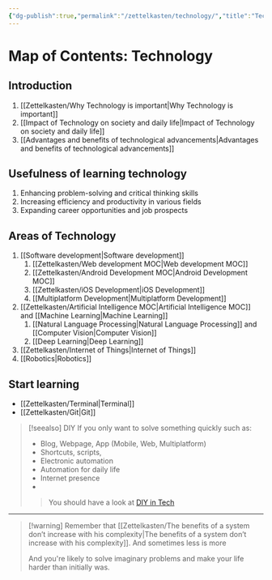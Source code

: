 ```yaml
---
{"dg-publish":true,"permalink":"/zettelkasten/technology/","title":"Tech | Map Of Content","tags":["status/MOC"],"noteIcon":"","created":"2022-10-04T22:13:24.000+01:00"}
---
```



# Map of Contents: Technology


## Introduction

1. [[Zettelkasten/Why Technology is important\|Why Technology is important]]
2. [[Impact of Technology on society and  daily life\|Impact of Technology on society and  daily life]]
3. [[Advantages and benefits of technological advancements\|Advantages and benefits of technological advancements]]


## Usefulness of learning technology

1. Enhancing problem-solving and critical thinking skills
2. Increasing efficiency and productivity in various fields
3. Expanding career opportunities and job prospects


## Areas of Technology 

1. [[Software development\|Software development]]
	1. [[Zettelkasten/Web development MOC\|Web development MOC]]
	2. [[Zettelkasten/Android Development MOC\|Android Development MOC]]
	3. [[Zettelkasten/iOS Development\|iOS Development]]
	5. [[Multiplatform Development\|Multiplatform Development]]
2. [[Zettelkasten/Artificial Intelligence MOC\|Artificial Intelligence MOC]] and [[Machine Learning\|Machine Learning]]
	1. [[Natural Language Processing\|Natural Language Processing]] and [[Computer Vision\|Computer Vision]]
	2. [[Deep Learning\|Deep Learning]]
3. [[Zettelkasten/Internet of Things\|Internet of Things]]
4. [[Robotics\|Robotics]]


## Start learning

- [[Zettelkasten/Terminal\|Terminal]]
- [[Zettelkasten/Git\|Git]]

> [!seealso] DIY
>  If you only want to solve something quickly such as:
>  - Blog, Webpage, App (Mobile, Web, Multiplatform)
>  - Shortcuts, scripts, 
>  - Electronic automation
>  - Automation for daily life
>  - Internet presence
>  - 
>  > You should have a look at [DIY in Tech](DIY%20in%20Tech)


---

>[!warning] Remember that
[[Zettelkasten/The benefits of a system don’t increase with his complexity\|The benefits of a system don’t increase with his complexity]].  And sometimes less is more
>
>  And you're likely to solve imaginary problems and make your life harder than initially was.







